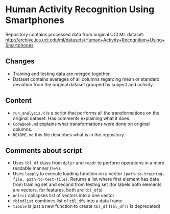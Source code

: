 # Human Activity Recognition Using Smartphones

Repository contains processed data from original UCI ML dataset:
http://archive.ics.uci.edu/ml/datasets/Human+Activity+Recognition+Using+Smartphones

## Changes
- Training and testing data are merged together.
- Dataset contains averages of all columns regarding mean or standard deviation from the original dataset grouped by subject and activity.

## Content
- `run_analysis.R` is a script that performs all the transformations on the original dataset. Has comments explaining what it does.
- `CodeBook.md` explains what transformations were done on original columns.
- `README.md` this file describes what is in the repository.

## Comments about script
- Uses `tbl_df` class from `dplyr` and `readr` to perform operations in a more readable manner (`%>%`).
- Uses `lapply` to execute loading function on a vector `(path-to-training-file, path-to-test-file)`. Returns a list where first element has data from training set and second from testing set (for labels both elements are vectors, for features, both are `tbl_df`s)
- `unlist` collapses list of vectors into a one vector
- `rbindlist` combines list of `tbl_df`s into a data frame
- `tibble` is just a new function to create `tbl_df` (`tbl_df()` is deprecated)
